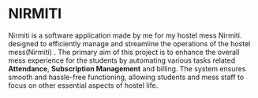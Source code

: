 # NIRMITI

Nirmiti is a software application made by me for my hostel mess Nirmiti. designed to efficiently manage and streamline the operations of the hostel mess(Nirmiti) . The primary aim of this project is to enhance the overall mess experience for the students by automating various tasks related **Attendance**, **Subscription Management** and billing. The system ensures smooth and hassle-free functioning, allowing students and mess staff to focus on other essential aspects of hostel life.
